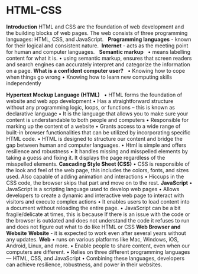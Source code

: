 # HTML-CSS
**Introduction**
HTML and CSS are the foundation of web development and the building blocks of web pages. The web consists of three programming languages: HTML, CSS, and JavaScript. &nbsp;
**Programming languages** - known for their logical and consistent nature.&nbsp;
**Internet** - acts as the meeting point for human and computer languages. &nbsp;
**Semantic markup** &nbsp;
•	means labelling content for what it is.
•	using semantic markup, ensures that screen readers and search engines can accurately interpret and categorize the information on a page.
**What is a confident computer user?** &nbsp;
•	Knowing how to cope when things go wrong
•	 Knowing how to learn new computing skills independently

**Hypertext Mockup Language (HTML)** &nbsp;
•	HTML forms the foundation of website and web app development
•	Has a straightforward structure without any programming logic, loops, or functions – this is known as declarative language
•	 It is the language that allows you to make sure your content is understandable to both people and computers
•	Responsible for marking up the content of a website
•	Grants access to a wide range of built-in browser functionalities that can be utilized by incorporating specific HTML code.
•	HTML is designed to structure our content and bridge the gap between human and computer languages.
•	Html is simple and offers resilience and robustness
•	It handles missing and misspelled elements by taking a guess and fixing it. It displays the page regardless of the misspelled elements.
**Cascading Style Sheet (CSS)**
•	CSS is responsible of the look and feel of the web page, this includes the colors, fonts, and sizes used. Also capable of adding animation and interactions
•	Hiccups in the CSS code, the browser skips that part and move on to the rest.
**JavaScript**
•	JavaScript is a scripting language used to develop web pages
•	Allows developers to create a dynamic and interactive web page to interact with visitors and execute complex actions
•	It enables users to load content into a document without reloading the entire page.
•	JavaScript can be a bit fragile/delicate at times, this is because If there is an issue with the code or the browser is outdated and does not understand the code it refuses to run and does not figure out what to do like HTML or CSS
**Web Browser and Website**
**Website** - it is expected to work even after several years without any updates.
**Web**
•	runs on various platforms like Mac, Windows, iOS, Android, Linux, and more. 
•	Enable people to share content, even when our computers are different.
•	Relies on three different programming languages — HTML, CSS, and JavaScript
•	Combining these languages, developers can achieve resilience, robustness, and power in their websites.
